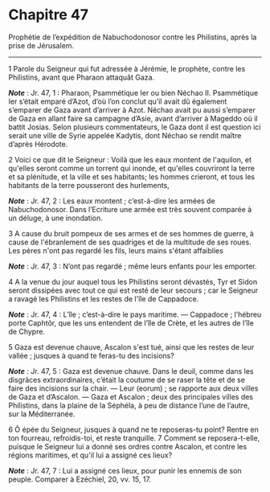 # Chapitre 47

Prophétie de l’expédition de Nabuchodonosor contre les Philistins, après la prise de Jérusalem.

***

1 Parole du Seigneur qui fut adressée à Jérémie, le prophète, contre les Philistins, avant que Pharaon attaquât Gaza.

***Note*** :  Jr. 47, 1 : Pharaon, Psammétique Ier ou bien Néchao II. Psammétique Ier s’était emparé d’Azot, d’où l’on conclut qu’il avait dû également s’emparer de Gaza avant d’arriver à Azot. Néchao avait pu aussi s’emparer de Gaza en allant faire sa campagne d’Asie, avant d’arriver à Mageddo où il battit Josias. Selon plusieurs commentateurs, le Gaza dont il est question ici serait une ville de Syrie appelée Kadytis, dont Néchao se rendit maître d’après Hérodote.


2 Voici ce que dit le Seigneur : Voilà que les eaux montent de l'aquilon, et qu'elles seront comme un torrent qui inonde, et qu'elles couvriront la terre et sa plénitude, et la ville et ses habitants; les hommes crieront, et tous les habitants de la terre pousseront des hurlements,

***Note*** :  Jr. 47, 2 : Les eaux montent ; c’est-à-dire les armées de Nabuchodonosor. Dans l’Ecriture une armée est très souvent comparée à un déluge, à une inondation.

3 A cause du bruit pompeux de ses armes et de ses hommes de guerre, à cause de l'ébranlement de ses quadriges et de la multitude de ses roues. Les pères n'ont pas regardé les fils, leurs mains s'étant affaiblies

***Note*** :  Jr. 47, 3 : N’ont pas regardé ; même leurs enfants pour les emporter.


4 A la venue du jour auquel tous les Philistins seront dévastés, Tyr et Sidon seront dissipées avec tout ce qui est resté de leur secours ; car le Seigneur a ravagé les Philistins et les restes de l'île de Cappadoce.

***Note*** :  Jr. 47, 4 : L’île ; c’est-à-dire le pays maritime. ― Cappadoce ; l’hébreu porte Caphtôr, que les uns entendent de l’île de Crète, et les autres de l’île de Chypre.

5 Gaza est devenue chauve, Ascalon s'est tué, ainsi que les restes de leur vallée ; jusques à quand te feras-tu des incisions?

***Note*** :  Jr. 47, 5 : Gaza est devenue chauve. Dans le deuil, comme dans les disgrâces extraordinaires, c’était la coutume de se raser la tête et de se faire des incisions sur la chair. ― Leur (eorum) ; se rapporte aux deux villes de Gaza et d’Ascalon. ― Gaza et Ascalon ; deux des principales villes des Philistins, dans la plaine de la Séphéla, à peu de distance l’une de l’autre, sur la Méditerranée.

6 Ô épée du Seigneur, jusques à quand ne te reposeras-tu point? Rentre en ton fourreau, refroidis-toi, et reste tranquille. 7 Comment se reposera-t-elle, puisque le Seigneur lui a donné ses ordres contre Ascalon, et contre les régions maritimes, et qu'il lui a assigné ces lieux?

***Note*** :  Jr. 47, 7 : Lui a assigné ces lieux, pour punir les ennemis de son peuple. Comparer à Ezéchiel, 20, vv. 15, 17.

